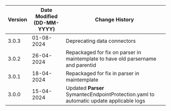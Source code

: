 | **Version** | **Date Modified (DD-MM-YYYY)** | **Change History**                          |
|-------------|--------------------------------|---------------------------------------------|
| 3.0.3       | 01-08-2024                     | Deprecating data connectors |
| 3.0.2       | 26-04-2024                     | Repackaged for fix on parser in maintemplate to have old parsername and parentid                    |
| 3.0.1       | 18-04-2024                     | Repackaged for fix in parser in maintemplate |
| 3.0.0       | 15-04-2024                     | Updated **Parser** SymantecEndpointProtection.yaml to automatic update applicable logs |
